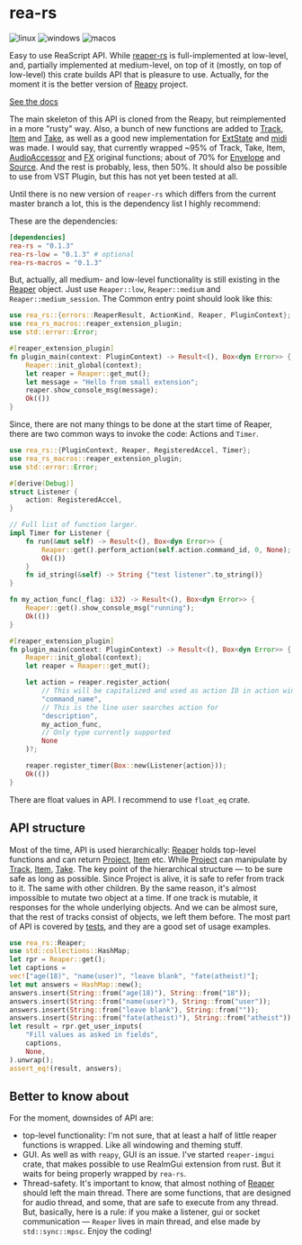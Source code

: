# rea-rs

![linux](https://github.com/Levitanus/rea-rs/actions/workflows/build-linux.yml/badge.svg)
![windows](https://github.com/Levitanus/rea-rs/actions/workflows/build-windows.yml/badge.svg)
![macos](https://github.com/Levitanus/rea-rs/actions/workflows/build-macos.yml/badge.svg)

Easy to use ReaScript API.
While [reaper-rs](https://github.com/helgoboss/reaper-rs) is full-implemented at low-level, and, partially implemented at medium-level, on top of it (mostly, on top of low-level) this crate builds API that is pleasure to use. Actually, for the moment it is the better version of [Reapy](https://github.com/Levitanus/reapy-boost) project.

[See the docs](https://levitanus.github.io/rea-rs-doc/rea_rs/index.html)

The main skeleton of this API is cloned from the Reapy, but reimplemented in a more "rusty" way. Also, a bunch of new functions are added to [Track](https://levitanus.github.io/rea-rs-doc/rea_rs/track/struct.Track.html),
[Item](https://levitanus.github.io/rea-rs-doc/rea_rs/item/struct.Item.html) and [Take](https://levitanus.github.io/rea-rs-doc/rea_rs/take/struct.Take.html), as well as a good new implementation for [ExtState](https://levitanus.github.io/rea-rs-doc/rea_rs/ext_state/struct.ExtState.html) and [midi](https://levitanus.github.io/rea-rs-doc/rea_rs/midi/index.html) was made. I would say, that currently wrapped ~95% of Track, Take,
Item, [AudioAccessor](https://levitanus.github.io/rea-rs-doc/rea_rs/audio_accessor/struct.AudioAccessor.html) and [FX](https://levitanus.github.io/rea-rs-doc/rea_rs/fx/trait.FX.html) original functions; about of 70% for
[Envelope](https://levitanus.github.io/rea-rs-doc/rea_rs/envelope/struct.Envelope.html) and [Source](https://levitanus.github.io/rea-rs-doc/rea_rs/source/struct.Source.html). And the rest is probably, less, then 50%.
It should also be possible to use from VST Plugin, but this has not yet
been tested at all.

Until there is no new version of `reaper-rs` which differs from the current master branch a lot, this is the dependency list I highly recommend:

These are the dependencies:

```toml
[dependencies]
rea-rs = "0.1.3"
rea-rs-low = "0.1.3" # optional
rea-rs-macros = "0.1.3"
```

But, actually, all medium- and low-level functionality is still existing in the [Reaper](https://levitanus.github.io/rea-rs-doc/rea_rs/reaper/struct.Reaper.html) object. Just use `Reaper::low`, `Reaper::medium` and `Reaper::medium_session`. The Common entry point should look like this:

```rust
use rea_rs::{errors::ReaperResult, ActionKind, Reaper, PluginContext};
use rea_rs_macros::reaper_extension_plugin;
use std::error::Error;

#[reaper_extension_plugin]
fn plugin_main(context: PluginContext) -> Result<(), Box<dyn Error>> {
    Reaper::init_global(context);
    let reaper = Reaper::get_mut();
    let message = "Hello from small extension";
    reaper.show_console_msg(message);
    Ok(())
}
```

Since, there are not many things to be done at the start time of Reaper, there are two common ways to invoke the code: Actions and `Timer`.

```rust
use rea_rs::{PluginContext, Reaper, RegisteredAccel, Timer};
use rea_rs_macros::reaper_extension_plugin;
use std::error::Error;

#[derive(Debug)]
struct Listener {
    action: RegisteredAccel,
}

// Full list of function larger.
impl Timer for Listener {
    fn run(&mut self) -> Result<(), Box<dyn Error>> {
        Reaper::get().perform_action(self.action.command_id, 0, None);
        Ok(())
    }
    fn id_string(&self) -> String {"test listener".to_string()}
}

fn my_action_func(_flag: i32) -> Result<(), Box<dyn Error>> {
    Reaper::get().show_console_msg("running");
    Ok(())
}

#[reaper_extension_plugin]
fn plugin_main(context: PluginContext) -> Result<(), Box<dyn Error>> {
    Reaper::init_global(context);
    let reaper = Reaper::get_mut();

    let action = reaper.register_action(
        // This will be capitalized and used as action ID in action window
        "command_name",
        // This is the line user searches action for
        "description",
        my_action_func,
        // Only type currently supported
        None
    )?;

    reaper.register_timer(Box::new(Listener{action}));
    Ok(())
}
```

There are float values in API. I recommend to use `float_eq` crate.

## API structure

Most of the time, API is used hierarchically: [Reaper](https://levitanus.github.io/rea-rs-doc/rea_rs/reaper/struct.Reaper.html) holds top-level functions and can return [Project](https://levitanus.github.io/rea-rs-doc/rea_rs/project/struct.Project.html), [Item](https://levitanus.github.io/rea-rs-doc/rea_rs/item/struct.Item.html) etc. While [Project](https://levitanus.github.io/rea-rs-doc/rea_rs/project/struct.Project.html) can manipulate by [Track](https://levitanus.github.io/rea-rs-doc/rea_rs/track/struct.Track.html), [Item](https://levitanus.github.io/rea-rs-doc/rea_rs/item/struct.Item.html), [Take](https://levitanus.github.io/rea-rs-doc/rea_rs/take/struct.Take.html). The key point of the hierarchical structure — to be sure safe as long as possible. Since Project is alive, it is safe to refer from track to it. The same with other children. By the same reason, it's almost impossible to mutate two object at a time. If one track is mutable, it responses for the whole underlying objects. And we can be almost sure, that the rest of tracks consist of objects, we left them before. The most part of API is covered by [tests](https://github.com/Levitanus/rea-rs/blob/main/test/test/src/tests.rs), and they are a good set of usage examples.

```rust
use rea_rs::Reaper;
use std::collections::HashMap;
let rpr = Reaper::get();
let captions =
vec!["age(18)", "name(user)", "leave blank", "fate(atheist)"];
let mut answers = HashMap::new();
answers.insert(String::from("age(18)"), String::from("18"));
answers.insert(String::from("name(user)"), String::from("user"));
answers.insert(String::from("leave blank"), String::from(""));
answers.insert(String::from("fate(atheist)"), String::from("atheist"));
let result = rpr.get_user_inputs(
    "Fill values as asked in fields",
    captions,
    None,
).unwrap();
assert_eq!(result, answers);
```

## Better to know about

For the moment, downsides of API are:

- top-level functionality: I'm not sure, that at least a half of little
  reaper functions is wrapped. Like all windowing and theming stuff.
- GUI. As well as with `reapy`, GUI is an issue. I've started `reaper-imgui` crate, that makes possible to use ReaImGui extension from rust. But it waits for being properly wrapped by `rea-rs`.
- Thread-safety. It's important to know, that almost nothing of [Reaper](https://levitanus.github.io/rea-rs-doc/rea_rs/reaper/struct.Reaper.html)
  should left the main thread. There are some functions, that are designed
  for audio thread, and some, that are safe to execute from any thread.
  But, basically, here is a rule: if you make a listener, gui or socket
  communication — `Reaper` lives in main thread, and else made by
  `std::sync::mpsc`.
Enjoy the coding!
